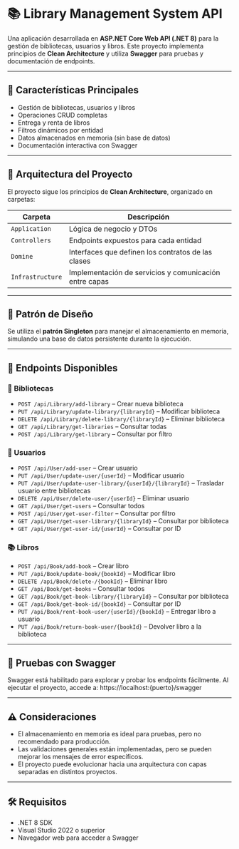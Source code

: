 # 📚 Library Management System API

Una aplicación desarrollada en **ASP.NET Core Web API (.NET 8)** para la gestión de bibliotecas, usuarios y libros. Este proyecto implementa principios de **Clean Architecture** y utiliza **Swagger** para pruebas y documentación de endpoints.

---

## 🚀 Características Principales

- Gestión de bibliotecas, usuarios y libros
- Operaciones CRUD completas
- Entrega y renta de libros
- Filtros dinámicos por entidad
- Datos almacenados en memoria (sin base de datos)
- Documentación interactiva con Swagger

---

## 🧱 Arquitectura del Proyecto

El proyecto sigue los principios de **Clean Architecture**, organizado en carpetas:

| Carpeta         | Descripción                                                                 |
|-----------------|------------------------------------------------------------------------------|
| `Application`   | Lógica de negocio y DTOs                                                    |
| `Controllers`   | Endpoints expuestos para cada entidad                                       |
| `Domine`        | Interfaces que definen los contratos de las clases                          |
| `Infrastructure`| Implementación de servicios y comunicación entre capas                      |

---

## 🧠 Patrón de Diseño

Se utiliza el **patrón Singleton** para manejar el almacenamiento en memoria, simulando una base de datos persistente durante la ejecución.

---

## 📡 Endpoints Disponibles

### 📘 Bibliotecas

- `POST /api/Library/add-library` – Crear nueva biblioteca
- `PUT /api/Library/update-library/{libraryId}` – Modificar biblioteca
- `DELETE /api/Library/delete-library/{libraryId}` – Eliminar biblioteca
- `GET /api/Library/get-libraries` – Consultar todas
- `POST /api/Library/get-library` – Consultar por filtro

### 👤 Usuarios

- `POST /api/User/add-user` – Crear usuario
- `PUT /api/User/update-user/{userId}` – Modificar usuario
- `PUT /api/User/update-user-library/{userId}/{libraryId}` – Trasladar usuario entre bibliotecas
- `DELETE /api/User/delete-user/{userId}` – Eliminar usuario
- `GET /api/User/get-users` – Consultar todos
- `POST /api/User/get-user-filter` – Consultar por filtro
- `GET /api/User/get-user-library/{libraryId}` – Consultar por biblioteca
- `GET /api/User/get-user-id/{userId}` – Consultar por ID

### 📚 Libros

- `POST /api/Book/add-book` – Crear libro
- `PUT /api/Book/update-book/{bookId}` – Modificar libro
- `DELETE /api/Book/delete-/{bookId}` – Eliminar libro
- `GET /api/Book/get-books` – Consultar todos
- `GET /api/Book/get-book-library/{libraryId}` – Consultar por biblioteca
- `GET /api/Book/get-book-id/{bookId}` – Consultar por ID
- `PUT /api/Book/rent-book-user/{userId}/{bookId}` – Entregar libro a usuario
- `PUT /api/Book/return-book-user/{bookId}` – Devolver libro a la biblioteca

---

## 🧪 Pruebas con Swagger

Swagger está habilitado para explorar y probar los endpoints fácilmente. Al ejecutar el proyecto, accede a: https://localhost:{puerto}/swagger


---

## ⚠️ Consideraciones

- El almacenamiento en memoria es ideal para pruebas, pero no recomendado para producción.
- Las validaciones generales están implementadas, pero se pueden mejorar los mensajes de error específicos.
- El proyecto puede evolucionar hacia una arquitectura con capas separadas en distintos proyectos.

---

## 🛠️ Requisitos

- .NET 8 SDK
- Visual Studio 2022 o superior
- Navegador web para acceder a Swagger

